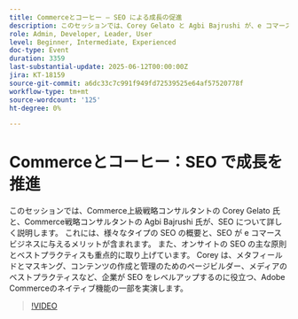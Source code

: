 ```yaml
---
title: Commerceとコーヒー – SEO による成長の促進
description: このセッションでは、Corey Gelato と Agbi Bajrushi が、e コマースの SEO タイプ、主な原則、メタフィールド、ページビルダー、メディアのベストプラクティスなどのAdobe Commerce ツールについて説明します。
role: Admin, Developer, Leader, User
level: Beginner, Intermediate, Experienced
doc-type: Event
duration: 3359
last-substantial-update: 2025-06-12T00:00:00Z
jira: KT-18159
source-git-commit: a6dc33c7c991f949fd72539525e64af57520778f
workflow-type: tm+mt
source-wordcount: '125'
ht-degree: 0%

---
```



# Commerceとコーヒー：SEO で成長を推進

このセッションでは、Commerce上級戦略コンサルタントの Corey Gelato 氏と、Commerce戦略コンサルタントの Agbi Bajrushi 氏が、SEO について詳しく説明します。 これには、様々なタイプの SEO の概要と、SEO が e コマースビジネスに与えるメリットが含まれます。 また、オンサイトの SEO の主な原則とベストプラクティスも重点的に取り上げています。 Corey は、メタフィールドとマスキング、コンテンツの作成と管理のためのページビルダー、メディアのベストプラクティスなど、企業が SEO をレベルアップするのに役立つ、Adobe Commerceのネイティブ機能の一部を実演します。

>[!VIDEO](https://video.tv.adobe.com/v/3459039/?learn=on&enablevpops)
